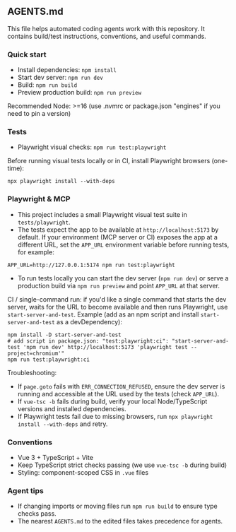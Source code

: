 ## AGENTS.md

This file helps automated coding agents work with this repository. It contains build/test
instructions, conventions, and useful commands.

### Quick start

- Install dependencies: `npm install`
- Start dev server: `npm run dev`
- Build: `npm run build`
- Preview production build: `npm run preview`

Recommended Node: >=16 (use .nvmrc or package.json "engines" if you need to pin a version)

### Tests

- Playwright visual checks: `npm run test:playwright`

Before running visual tests locally or in CI, install Playwright browsers (one-time):

```
npx playwright install --with-deps
```

### Playwright & MCP

- This project includes a small Playwright visual test suite in `tests/playwright`.
- The tests expect the app to be available at `http://localhost:5173` by default. If your
	environment (MCP server or CI) exposes the app at a different URL, set the `APP_URL`
	environment variable before running tests, for example:

```
APP_URL=http://127.0.0.1:5174 npm run test:playwright
```

- To run tests locally you can start the dev server (`npm run dev`) or serve a production
	build via `npm run preview` and point `APP_URL` at that server.

CI / single-command run: if you'd like a single command that starts the dev server, waits
for the URL to become available and then runs Playwright, use `start-server-and-test`.
Example (add as an npm script and install `start-server-and-test` as a devDependency):

```
npm install -D start-server-and-test
# add script in package.json: "test:playwright:ci": "start-server-and-test 'npm run dev' http://localhost:5173 'playwright test --project=chromium'"
npm run test:playwright:ci
```

Troubleshooting:
- If `page.goto` fails with `ERR_CONNECTION_REFUSED`, ensure the dev server is running and accessible at the URL used by the tests (check `APP_URL`).
- If `vue-tsc -b` fails during build, verify your local Node/TypeScript versions and installed dependencies.
- If Playwright tests fail due to missing browsers, run `npx playwright install --with-deps` and retry.

### Conventions

- Vue 3 + TypeScript + Vite
- Keep TypeScript strict checks passing (we use `vue-tsc -b` during build)
- Styling: component-scoped CSS in `.vue` files

### Agent tips

- If changing imports or moving files run `npm run build` to ensure type checks pass.
- The nearest `AGENTS.md` to the edited files takes precedence for agents.
